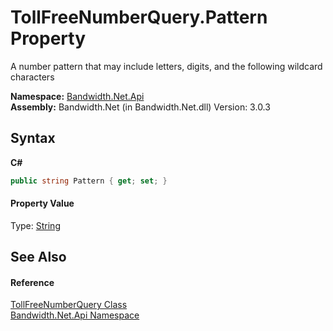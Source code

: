 ﻿# TollFreeNumberQuery.Pattern Property 
 

A number pattern that may include letters, digits, and the following wildcard characters

**Namespace:**&nbsp;<a href ="N_Bandwidth_Net_Api.md">Bandwidth.Net.Api</a><br />**Assembly:**&nbsp;Bandwidth.Net (in Bandwidth.Net.dll) Version: 3.0.3

## Syntax

**C#**<br />
``` C#
public string Pattern { get; set; }
```


#### Property Value
Type: <a href="http://msdn2.microsoft.com/en-us/library/s1wwdcbf" target="_blank">String</a>

## See Also


#### Reference
<a href ="T_Bandwidth_Net_Api_TollFreeNumberQuery.md">TollFreeNumberQuery Class</a><br /><a href ="N_Bandwidth_Net_Api.md">Bandwidth.Net.Api Namespace</a><br />